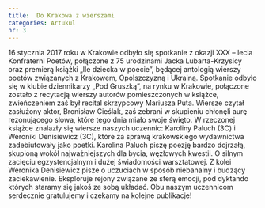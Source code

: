 ```yaml
---
title:  Do Krakowa z wierszami
categories: Artukul
nr: 3
---
```

16 stycznia 2017 roku w Krakowie odbyło się spotkanie z okazji XXX – lecia Konfraterni Poetów, połączone z 75 urodzinami Jacka Lubarta-Krzysicy oraz premierą książki „Ile dziecka w poecie”, będącej antologią wierszy poetów związanych z Krakowem, Opolszczyzną i Ukrainą. Spotkanie odbyło się w klubie dziennikarzy „Pod Gruszką”, na rynku w Krakowie, połączone zostało z recytacją wierszy autorów pomieszczonych w książce, zwieńczeniem zaś był recital skrzypcowy Mariusza Puta. Wiersze czytał zasłużony aktor, Bronisław Cieślak, zaś zebrani w skupieniu chłonęli aurę rezonującego słowa, które tego dnia miało swoje święto. W rzeczonej książce znalazły się wiersze naszych uczennic: Karoliny Paluch (3C) i Weroniki Denisiewicz (3C),  które za sprawą krakowskiego wydawnictwa zadebiutowały jako poetki. Karolina Paluch piszę poezję bardzo dojrzałą, skupioną wokół najważniejszych dla bycia, węzłowych kwestii. O silnym zacięciu egzystencjalnym i dużej świadomości warsztatowej. Z kolei Weronika Denisiewicz pisze o uczuciach w sposób niebanalny i budzący zaciekawienie. Eksploruje rejony związane ze sferą emocji, pod dyktando których staramy się jakoś ze sobą układać. Obu naszym uczennicom serdecznie gratulujemy i czekamy na kolejne publikacje! 

